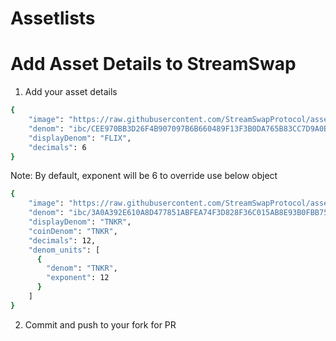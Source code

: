 # Assetlists

# Add Asset Details to StreamSwap
1. Add your asset details
```sh
{
    "image": "https://raw.githubusercontent.com/StreamSwapProtocol/assetlists/main/images/flix.svg",
    "denom": "ibc/CEE970BB3D26F4B907097B6B660489F13F3B0DA765B83CC7D9A0BC0CE220FA6F",
    "displayDenom": "FLIX",
    "decimals": 6
}
 ```

Note: By default, exponent will be 6 to override use below object
```sh
{
    "image": "https://raw.githubusercontent.com/StreamSwapProtocol/assetlists/main/images/tnkr.svg",
    "denom": "ibc/3A0A392E610A8D477851ABFEA74F3D828F36C015AB8E93B0FBB7566A6D13C4D6",
    "displayDenom": "TNKR",
    "coinDenom": "TNKR",
    "decimals": 12,
    "denom_units": [
      {
        "denom": "TNKR",
        "exponent": 12
      }
    ]
}
 ```

2. Commit and push to your fork for PR
